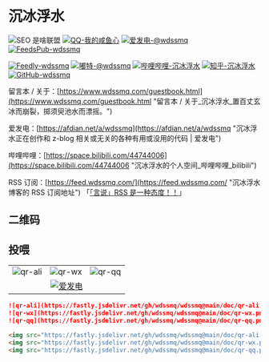 # 沉冰浮水

<p><img src="https://img.shields.io/badge/-SEO%20%E6%98%AF%E5%95%A5%E8%81%94%E7%9B%9F-yellowgreen" alt="SEO 是啥联盟"> <a href="https://jq.qq.com/?_wv=1027&amp;k=1Vdo2rUM" title="QQ-我的咸鱼心"><img src="https://img.shields.io/badge/QQ-%E6%88%91%E7%9A%84%E5%92%B8%E9%B1%BC%E5%BF%83-0086F9" alt="QQ-我的咸鱼心"></a> <a href="https://afdian.net/a/wdssmq" title="爱发电-@wdssmq"><img src="https://img.shields.io/badge/%E7%88%B1%E5%8F%91%E7%94%B5-%40wdssmq-blueviolet" alt="爱发电-@wdssmq"></a> <a href="https://feeds.pub/feed/https%3A%2F%2Fwww.wdssmq.com%2Ffeed.php" title="FeedsPub-wdssmq"><img src="https://img.shields.io/badge/dynamic/json?label=FeedsPub&amp;query=count&amp;url=https%3A%2F%2Fapi.swo.moe%2Fstats%2Ffeedspub%2Fhttps%253A%252F%252Fwww.wdssmq.com%252Ffeed.php&amp;color=brightgreen&amp;logo=feedspub&amp;suffix=+subs&amp;cacheSeconds=14400" alt="FeedsPub-wdssmq"></a></p>

<p> <a href="https://feedly.com/i/subscription/feed%2Fhttps%3A%2F%2Fwww.wdssmq.com%2Ffeed.php" title="Feedly-wdssmq"><img src="https://img.shields.io/badge/dynamic/json?style=social&amp;label=Feedly&amp;query=%24.data.totalSubs&amp;url=https%3A%2F%2Fapi.spencerwoo.com%2Fsubstats%2F%3Fsource%3Dfeedly%26queryKey%3Dhttps%3A%2F%2Fwww.wdssmq.com%2Ffeed.php&amp;color=2bb24c&amp;logo=feedly" alt="Feedly-wdssmq"></a> <a href="https://wxw.moe/users/wdssmq" title="嘟特-@wdssmq"><img src="https://img.shields.io/mastodon/follow/142218?style=social&amp;label=%E5%98%9F%E7%89%B9&amp;domain=https%3A%2F%2Fwxw.moe%2F" alt="嘟特-@wdssmq"></a> <a href="https://space.bilibili.com/44744006" title="哔哩哔哩-沉冰浮水"><img src="https://img.shields.io/badge/dynamic/json?style=social&amp;label=%E5%93%94%E5%93%A9%E5%93%94%E5%93%A9&amp;query=count&amp;url=https%3A%2F%2Fapi.swo.moe%2Fstats%2Fbilibili%2F44744006&amp;color=FE7398&amp;logo=bilibili" alt="哔哩哔哩-沉冰浮水"></a> <a href="https://afdian.net/a/wdssmq" title="知乎-沉冰浮水"><img src="https://img.shields.io/badge/dynamic/json?style=social&amp;label=%E7%9F%A5%E4%B9%8E&amp;query=count&amp;url=https%3A%2F%2Fapi.swo.moe%2Fstats%2Fzhihu%2Fwdssmq&amp;color=0084ff&amp;logo=zhihu" alt="知乎-沉冰浮水"></a> <a href="https://github.com/wdssmq" title="GitHub-wdssmq"><img src="https://img.shields.io/github/followers/wdssmq?style=social&amp;label=GitHub" alt="GitHub-wdssmq"></a></p>

留言本 / 关于：[https://www.wdssmq.com/guestbook.html](https://www.wdssmq.com/guestbook.html "留言本 / 关于\_沉冰浮水\_置百丈玄冰而崩裂，掷须臾池水而漂摇。")

爱发电：[https://afdian.net/a/wdssmq](https://afdian.net/a/wdssmq "沉冰浮水正在创作和 z-blog 相关或无关的各种有用或没用的代码 | 爱发电")

哔哩哔哩：[https://space.bilibili.com/44744006](https://space.bilibili.com/44744006 "沉冰浮水的个人空间\_哔哩哔哩\_bilibili")

RSS 订阅：[https://feed.wdssmq.com/](https://feed.wdssmq.com/ "沉冰浮水博客的 RSS 订阅地址") 「[「言说」RSS 是一种态度！！](https://www.wdssmq.com/post/20201231613.html "「言说」RSS 是一种态度！！")」

<!-- ## JSON -->

<!-- https://raw.githubusercontent.com/wdssmq/about/main/about.json -->

## 二维码
## 投喂

<table>
  <tr>
    <td>
      <img
        src="https://fastly.jsdelivr.net/gh/wdssmq/wdssmq@main/doc/qr-ali.png"
        alt="qr-ali"
        title="qr-ali"
      />
    </td>
    <td>
      <img
        src="https://fastly.jsdelivr.net/gh/wdssmq/wdssmq@main/doc/qr-wx.png"
        alt="qr-wx"
        title="qr-wx"
      />
    </td>
    <td>
      <img
        src="https://fastly.jsdelivr.net/gh/wdssmq/wdssmq@main/doc/qr-qq.png"
        alt="qr-qq"
        title="qr-qq"
      />
    </td>
  </tr>
  <tr>
    <td align="center" colspan="3">
      <a
        target="_blank"
        href="https://afdian.net/@wdssmq"
        title="沉冰浮水正在创作和 z-blog 相关或无关的各种有用或没用的代码 | 爱发电"
        ><img
          src="https://fastly.jsdelivr.net/gh/wdssmq/wdssmq@main/doc/afdian.png"
          alt="爱发电"
      /></a>
    </td>
  </tr>
</table>

<!-- 838 / 3 = 279 -->

```md
![qr-ali](https://fastly.jsdelivr.net/gh/wdssmq/wdssmq@main/doc/qr-ali.png "qr-ali")
![qr-wx](https://fastly.jsdelivr.net/gh/wdssmq/wdssmq@main/doc/qr-wx.png "qr-wx")
![qr-qq](https://fastly.jsdelivr.net/gh/wdssmq/wdssmq@main/doc/qr-qq.png "qr-qq")
```

```html
<img src="https://fastly.jsdelivr.net/gh/wdssmq/wdssmq@main/doc/qr-ali.png" alt="qr-ali" title="qr-ali">
<img src="https://fastly.jsdelivr.net/gh/wdssmq/wdssmq@main/doc/qr-wx.png" alt="qr-wx" title="qr-wx">
<img src="https://fastly.jsdelivr.net/gh/wdssmq/wdssmq@main/doc/qr-qq.png" alt="qr-qq" title="qr-qq">
```

<!-- ![](https://github-readme-stats.vercel.app/api?username=wdssmq&show_icons=true) -->

<!-- ![](https://visitor-badge.glitch.me/badge?page_id=wdssmq.wdssmq) -->
